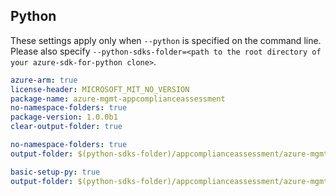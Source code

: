 ## Python

These settings apply only when `--python` is specified on the command line.
Please also specify `--python-sdks-folder=<path to the root directory of your azure-sdk-for-python clone>`.

``` yaml $(track2)
azure-arm: true
license-header: MICROSOFT_MIT_NO_VERSION
package-name: azure-mgmt-appcomplianceassessment
no-namespace-folders: true
package-version: 1.0.0b1
clear-output-folder: true
```

``` yaml $(python-mode) == 'update' && $(track2)
no-namespace-folders: true
output-folder: $(python-sdks-folder)/appcomplianceassessment/azure-mgmt-appcomplianceassessment/azure/mgmt/appcomplianceassessment
```

``` yaml $(python-mode) == 'create' && $(track2)
basic-setup-py: true
output-folder: $(python-sdks-folder)/appcomplianceassessment/azure-mgmt-appcomplianceassessment
```
